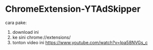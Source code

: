 # ChromeExtension-YTAdSkipper

cara pake:
1. download ini
2. ke sini chrome://extensions/
3. tonton video ini https://www.youtube.com/watch?v=Ipa58NVGs_c
